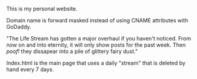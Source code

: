 This is my personal website.

Domain name is forward masked instead of using CNAME attributes with GoDaddy.

"The Life Stream has gotten a major overhaul if you haven't noticed. From now on and into eternity, it will only show posts for the past week. Then *poof!* they dissapear into a pile of glittery fairy dust."

Index.html is the main page that uses a daily "stream" that is deleted by hand every 7 days. 





